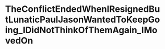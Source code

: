 # TheConflictEndedWhenIResignedButLunaticPaulJasonWantedToKeepGoing_IDidNotThinkOfThemAgain_IMovedOn
